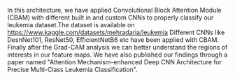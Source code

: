 In this architecture, we have applied Convolutional Block Attention Module (CBAM) with different built in and custom CNNs to properly classify our leukemia dataset.The dataset is available on https://www.kaggle.com/datasets/mehradaria/leukemia
Different CNNs like DesnNet101, ResNet50, EfficientNetB6 etc have been applied with CBAM. Finally after the Grad-CAM analysis we can better understand the regions of interests in our feature maps. We have also published our findings through a paper named 
"Attention Mechanism-enhanced Deep CNN Architecture for Precise Multi-Class Leukemia Classification".

